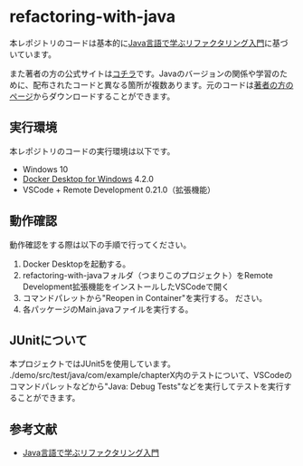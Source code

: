 # refactoring-with-java

本レポジトリのコードは基本的に[Java言語で学ぶリファクタリング入門](https://www.amazon.co.jp/Java%E8%A8%80%E8%AA%9E%E3%81%A7%E5%AD%A6%E3%81%B6%E3%83%AA%E3%83%95%E3%82%A1%E3%82%AF%E3%82%BF%E3%83%AA%E3%83%B3%E3%82%B0%E5%85%A5%E9%96%80-%E7%B5%90%E5%9F%8E-%E6%B5%A9-ebook/dp/B00I8AT1EU/ref=sr_1_1?__mk_ja_JP=%E3%82%AB%E3%82%BF%E3%82%AB%E3%83%8A&crid=3AWP7TEPZ9LMT&keywords=%E3%83%AA%E3%83%95%E3%82%A1%E3%82%AF%E3%82%BF%E3%83%AA%E3%83%B3%E3%82%B0+java&qid=1641202421&sprefix=%E3%83%AA%E3%83%95%E3%82%A1%E3%82%AF%E3%82%BF%E3%83%AA%E3%83%B3%E3%82%B0+ja%2Caps%2C178&sr=8-1)に基づいています。

また著者の方の公式サイトは[コチラ](https://www.hyuki.com/)です。Javaのバージョンの関係や学習のために、配布されたコードと異なる箇所が複数あります。元のコードは[著者の方のページ](https://www.hyuki.com/ref/#download)からダウンロードすることができます。


## 実行環境

本レポジトリのコードの実行環境は以下です。

- Windows 10
- [Docker Desktop for Windows](https://www.docker.com/products/docker-desktop) 4.2.0
- VSCode + Remote Development 0.21.0（拡張機能）

## 動作確認

動作確認をする際は以下の手順で行ってください。

1. Docker Desktopを起動する。
2. refactoring-with-javaフォルダ（つまりこのプロジェクト）をRemote Development拡張機能をインストールしたVSCodeで開く
3. コマンドパレットから"Reopen in Container"を実行する。
ださい。
4. 各パッケージのMain.javaファイルを実行する。

## JUnitについて
本プロジェクトではJUnit5を使用しています。
./demo/src/test/java/com/example/chapterX内のテストについて、VSCodeのコマンドパレットなどから"Java: Debug Tests"などを実行してテストを実行することができます。

## 参考文献
- [Java言語で学ぶリファクタリング入門](https://www.amazon.co.jp/Java%E8%A8%80%E8%AA%9E%E3%81%A7%E5%AD%A6%E3%81%B6%E3%83%AA%E3%83%95%E3%82%A1%E3%82%AF%E3%82%BF%E3%83%AA%E3%83%B3%E3%82%B0%E5%85%A5%E9%96%80-%E7%B5%90%E5%9F%8E-%E6%B5%A9-ebook/dp/B00I8AT1EU/ref=sr_1_1?__mk_ja_JP=%E3%82%AB%E3%82%BF%E3%82%AB%E3%83%8A&crid=3AWP7TEPZ9LMT&keywords=%E3%83%AA%E3%83%95%E3%82%A1%E3%82%AF%E3%82%BF%E3%83%AA%E3%83%B3%E3%82%B0+java&qid=1641202421&sprefix=%E3%83%AA%E3%83%95%E3%82%A1%E3%82%AF%E3%82%BF%E3%83%AA%E3%83%B3%E3%82%B0+ja%2Caps%2C178&sr=8-1)
